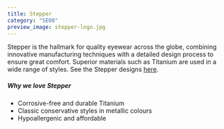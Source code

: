 ```yaml
---
title: Stepper
category: "SE00"
preview_image: stepper-logo.jpg
---
```

<div class="employee-heading">
Stepper is the hallmark for quality eyewear across the globe, combining innovative manufacturing techniques with a detailed design process to ensure great comfort. Superior materials such as Titanium are used in a wide range of styles. See the Stepper designs <a href="https://www.steppereyewear.com.au/">here</a>.
</div>

##### Why we love Stepper

* Corrosive-free and durable Titanium
* Classic conservative styles in metallic colours
* Hypoallergenic and affordable
